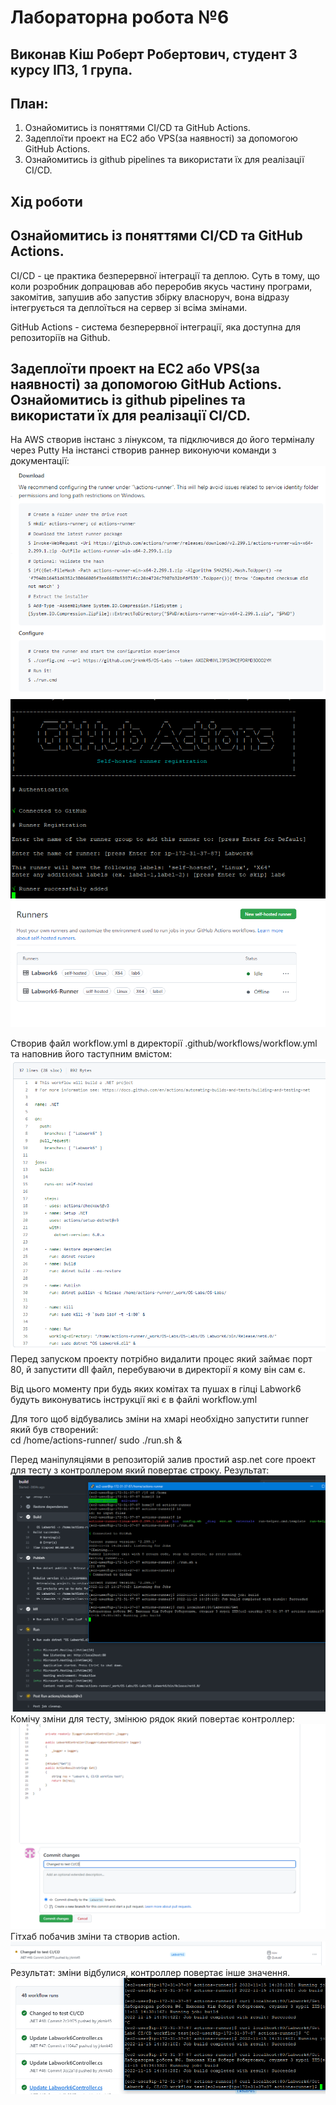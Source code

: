 # Лабораторна робота №6
## Виконав Кіш Роберт Робертович, студент 3 курсу ІПЗ, 1 група.

## План:
1. Ознайомитись із поняттями CI/CD та GitHub Actions. 
2. Задеплоїти проект на EC2 або VPS(за наявності) за допомогою GitHub Actions.
3. Ознайомитись із github pipelines та використати їх для реалізації CI/CD.

## Хід роботи
## Ознайомитись із поняттями CI/CD та GitHub Actions. 

CI/CD - це практика безперервної інтеграції та деплою. Суть в тому, що коли розробник допрацював або переробив якусь частину програми, закомітив, запушив або запустив збірку власноруч, вона відразу інтегрується та деплоїться на сервер зі всіма змінами.

GitHub Actions - система безперервної інтеграції, яка доступна для репозиторіїв на Github.


## Задеплоїти проект на EC2 або VPS(за наявності) за допомогою GitHub Actions. Ознайомитись із github pipelines та використати їх для реалізації CI/CD.

На AWS створив інстанс з лінуксом, та підключився до його терміналу через Putty
На інстансі створив раннер виконуючи команди з документації:\
![image](./images/Screenshot_13.png)\
![image](./images/Screenshot_1.png)\
![image](./images/Screenshot_2.png)

Створив файл workflow.yml в директорії .github/workflows/workflow.yml та наповнив його таступним вмістом:
![image](./images/Screenshot_3.png)\
Перед запуском проекту потрібно видалити процес який займає порт 80, й запустити dll файл, перебуваючи в директорії я кому він сам є.

Від цього моменту при будь яких комітах та пушах в гілці Labwork6 будуть виконуватись інструкції які є в файлі workflow.yml

Для того щоб відбувались зміни на хмарі необхідно запустити runner який був створений:\
cd /home/actions-runner/
sudo ./run.sh &


Перед маніпуляціями в репозиторій залив простий asp.net core проект для тесту з контроллером який повертає строку.
Результат:
![image](./images/Screenshot_4.png)\
Комічу зміни для тесту, змінюю рядок який повертає контроллер:
![image](./images/Screenshot_5.png)\
Гітхаб побачив зміни та створив action.
![image](./images/Screenshot_6.png)\
Результат: зміни відбулися, контроллер повертає інше значення.
![image](./images/Screenshot_7.png)
